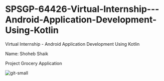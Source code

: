 # SPSGP-64426-Virtual-Internship---Android-Application-Development-Using-Kotlin

Virtual Internship - Android Application Development Using Kotlin

Name: Shoheb Shaik

Project
Grocery Application 

![git-small]("Images/blob/main/img1.png")
